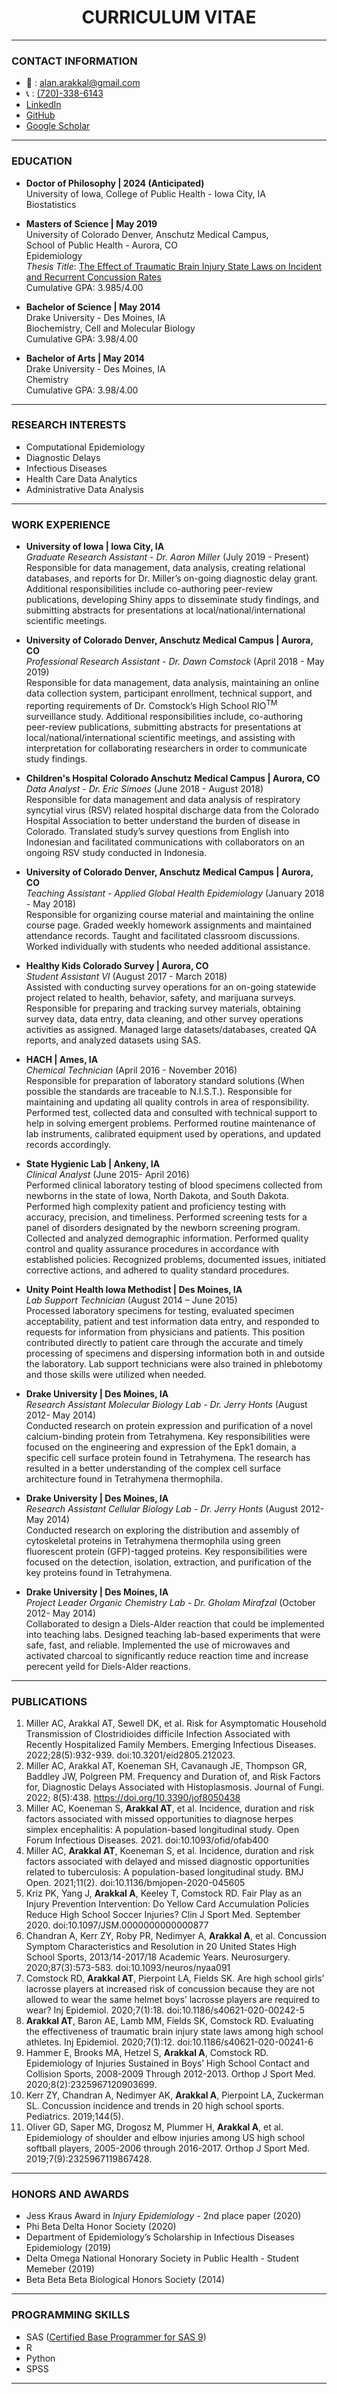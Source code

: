 <h1 align="center">CURRICULUM VITAE</h1>

____________________________________________________________________________________________________________

### CONTACT INFORMATION

  -  📧 : [alan.arakkal@gmail.com](mailto:alan.arakkal@gmail.com)
  -  📞 : [(720)-338-6143](tel:7203386143)
  -  [LinkedIn](https://www.linkedin.com/in/alan-arakkal-277025a0/)
  -  [GitHub](https://github.com/a1arakkal)
  -  [Google Scholar](https://scholar.google.com/citations?user=w-Fgr94AAAAJ&hl=en)

____________________________________________________________________________________________________________

### EDUCATION

  -  **Doctor of Philosophy | 2024 (Anticipated)**<br>
  University of Iowa, College of Public Health - Iowa City, IA<br>
  Biostatistics
  
  -  **Masters of Science | May 2019** <br>
  University of Colorado Denver, Anschutz Medical Campus,<br>
  School of Public Health - Aurora, CO<br>
  Epidemiology <br>
  _Thesis Title_: [The Effect of Traumatic Brain Injury State Laws on Incident and Recurrent Concussion Rates](https://digitalcollections.cuanschutz.edu/work/ns/219bb0df-1386-447e-85e2-bbeceea4fc1b)<br>
  Cumulative GPA: 3.985/4.00
  
  -  **Bachelor of Science | May 2014**<br>
  Drake University - Des Moines, IA<br>
  Biochemistry, Cell and Molecular Biology<br>
  Cumulative GPA: 3.98/4.00
  
  -  **Bachelor of Arts | May 2014**<br>
  Drake University - Des Moines, IA<br>
  Chemistry<br>
  Cumulative GPA: 3.98/4.00
  
____________________________________________________________________________________________________________

### RESEARCH INTERESTS

  -  Computational Epidemiology
  -  Diagnostic Delays
  -  Infectious Diseases
  -  Health Care Data Analytics
  -  Administrative Data Analysis  

____________________________________________________________________________________________________________
  
### WORK EXPERIENCE

  -  **University of Iowa | Iowa City, IA**<br>
  _Graduate Research Assistant - Dr. Aaron Miller_	(July 2019 - Present)<br>
  Responsible for data management, data analysis, creating relational databases, and reports for Dr. Miller’s on-going diagnostic delay grant. Additional responsibilities include co-authoring peer-review publications, developing Shiny apps to disseminate study findings, and submitting abstracts for presentations at local/national/international scientific meetings.
  
  -  **University of Colorado Denver, Anschutz Medical Campus | Aurora, CO**<br>
  _Professional Research Assistant - Dr. Dawn Comstock_	(April 2018 - May 2019)<br>
  Responsible for data management, data analysis, maintaining an online data collection system, participant enrollment, technical support, and reporting       requirements of Dr. Comstock’s High School RIO<sup>TM</sup> surveillance study. Additional responsibilities include, co-authoring peer-review publications, submitting abstracts for presentations at local/national/international scientific meetings, and assisting with interpretation for collaborating researchers in order to communicate study findings.

  -  **Children's Hospital Colorado Anschutz Medical Campus | Aurora, CO**<br>
_Data Analyst - Dr. Eric Simoes_	(June 2018 - August 2018)<br>
  Responsible for data management and data analysis of respiratory syncytial virus (RSV) related hospital discharge data from the Colorado Hospital Association to better understand the burden of disease in Colorado. Translated study’s survey questions from English into Indonesian and facilitated communications with collaborators on an ongoing RSV study conducted in Indonesia. 

  -  **University of Colorado Denver, Anschutz Medical Campus | Aurora, CO**<br>
  _Teaching Assistant - Applied Global Health Epidemiology_	(January 2018 - May 2018)<br>
  Responsible for organizing course material and maintaining the online course page. Graded weekly homework assignments and maintained attendance records. Taught and facilitated classroom discussions. Worked individually with students who needed additional assistance.
  
  -  **Healthy Kids Colorado Survey | Aurora, CO**<br>
  _Student Assistant VI_ (August 2017 - March 2018)<br>
  Assisted with conducting survey operations for an on-going statewide project related to health, behavior, safety, and marijuana surveys. Responsible for preparing and tracking survey materials, obtaining survey data, data entry, data cleaning, and other survey operations activities as assigned. Managed large datasets/databases, created QA reports, and analyzed datasets using SAS.
  
  -  **HACH | Ames, IA**<br>
  _Chemical Technician_ (April 2016 - November 2016)<br>
  Responsible for preparation of laboratory standard solutions (When possible the standards are traceable to N.I.S.T.). Responsible for maintaining and updating all quality controls in area of responsibility. Performed test, collected data and consulted with technical support to help in solving emergent problems. Performed routine maintenance of lab instruments, calibrated equipment used by operations, and updated records accordingly.
  
  -  **State Hygienic Lab | Ankeny, IA**<br>
  _Clinical Analyst_ (June 2015- April 2016)<br>
  Performed clinical laboratory testing of blood specimens collected from newborns in the state of Iowa, North Dakota, and South Dakota. Performed high complexity patient and proficiency testing with accuracy, precision, and timeliness. Performed screening tests for a panel of disorders designated by the newborn screening program. Collected and analyzed demographic information. Performed quality control and quality assurance procedures in accordance with established policies. Recognized problems, documented issues, initiated corrective actions, and adhered to quality standard procedures.
  
  - **Unity Point Health Iowa Methodist | Des Moines, IA**<br>
  _Lab Support Technician_ (August 2014 – June 2015)<br>
  Processed laboratory specimens for testing, evaluated specimen acceptability, patient and test information data entry, and responded to requests for information from physicians and patients. This position contributed directly to patient care through the accurate and timely processing of specimens and dispersing information both in and outside the laboratory. Lab support technicians were also trained in phlebotomy and those skills were utilized when needed.

  - **Drake University | Des Moines, IA**<br>
  _Research Assistant Molecular Biology Lab - Dr. Jerry Honts_ (August 2012- May 2014)<br>
  Conducted research on protein expression and purification of a novel calcium-binding protein from Tetrahymena. Key responsibilities were focused on the engineering and expression of the Epk1 domain, a specific cell surface protein found in Tetrahymena. The research has resulted in a better understanding of the complex cell surface architecture found in Tetrahymena thermophila.

  - **Drake University | Des Moines, IA**<br>
  _Research Assistant Cellular Biology Lab - Dr. Jerry Honts_ (August 2012- May 2014)<br>
  Conducted research on exploring the distribution and assembly of cytoskeletal proteins in Tetrahymena thermophila using green fluorescent protein (GFP)-tagged proteins. Key responsibilities were focused on the detection, isolation, extraction, and purification of the key proteins found in Tetrahymena.

  - **Drake University | Des Moines, IA**<br>
  _Project Leader Organic Chemistry Lab - Dr. Gholam Mirafzal_ (October 2012- May 2014)<br>
  Collaborated to design a Diels-Alder reaction that could be implemented into teaching labs. Designed teaching lab-based experiments that were safe, fast, and reliable. Implemented the use of microwaves and activated charcoal to significantly reduce reaction time and increase perecent yeild for Diels-Alder reactions. 
  
____________________________________________________________________________________________________________
  
### PUBLICATIONS

  1.  Miller AC, Arakkal AT, Sewell DK, et al. Risk for Asymptomatic Household Transmission of Clostridioides difficile Infection Associated with Recently Hospitalized Family Members. Emerging Infectious Diseases. 2022;28(5):932-939. doi:10.3201/eid2805.212023.
  1.  Miller AC, Arakkal AT, Koeneman SH, Cavanaugh JE, Thompson GR, Baddley JW, Polgreen PM. Frequency and Duration of, and Risk Factors for, Diagnostic Delays Associated with Histoplasmosis. Journal of Fungi. 2022; 8(5):438. https://doi.org/10.3390/jof8050438
  1.  Miller AC, Koeneman S, **Arakkal AT**, et al. Incidence, duration and risk factors associated with missed opportunities to diagnose herpes simplex encephalitis: A population-based longitudinal study. Open Forum Infectious Diseases. 2021. doi:10.1093/ofid/ofab400 
  2.  Miller AC, **Arakkal AT**, Koeneman S, et al. Incidence, duration and risk factors associated with delayed and missed diagnostic opportunities related to tuberculosis: A population-based longitudinal study. BMJ Open. 2021;11(2). doi:10.1136/bmjopen-2020-045605 
  3.  Kriz PK, Yang J, **Arakkal A**, Keeley T, Comstock RD. Fair Play as an Injury Prevention Intervention: Do Yellow Card Accumulation Policies Reduce High School Soccer Injuries? Clin J Sport Med. September 2020. doi:10.1097/JSM.0000000000000877
  4.  Chandran A, Kerr ZY, Roby PR, Nedimyer A, **Arakkal A**, et al. Concussion Symptom Characteristics and Resolution in 20 United States High School Sports, 2013/14-2017/18 Academic Years. Neurosurgery. 2020;87(3):573-583. doi:10.1093/neuros/nyaa091
  5.  Comstock RD, **Arakkal AT**, Pierpoint LA, Fields SK. Are high school girls’ lacrosse players at increased risk of concussion because they are not allowed to wear the same helmet boys’ lacrosse players are required to wear? Inj Epidemiol. 2020;7(1):18. doi:10.1186/s40621-020-00242-5
  6.  **Arakkal AT**, Baron AE, Lamb MM, Fields SK, Comstock RD. Evaluating the effectiveness of traumatic brain injury state laws among high school athletes. Inj Epidemiol. 2020;7(1):12. doi:10.1186/s40621-020-00241-6
  7.  Hammer E, Brooks MA, Hetzel S, **Arakkal A**, Comstock RD. Epidemiology of Injuries Sustained in Boys’ High School Contact and Collision Sports, 2008-2009 Through 2012-2013. Orthop J Sport Med. 2020;8(2):2325967120903699.
  8.  Kerr ZY, Chandran A, Nedimyer AK, **Arakkal A**, Pierpoint LA, Zuckerman SL. Concussion incidence and trends in 20 high school sports. Pediatrics. 2019;144(5).
  9.  Oliver GD, Saper MG, Drogosz M, Plummer H, **Arakkal A**, et al. Epidemiology of shoulder and elbow injuries among US high school softball players, 2005-2006 through 2016-2017. Orthop J Sport Med. 2019;7(9):2325967119867428.

____________________________________________________________________________________________________________

### HONORS AND AWARDS 
  -  Jess Kraus Award in *Injury Epidemiology* - 2nd place paper (2020)
  -  Phi Beta Delta Honor Society (2020)
  -  Department of Epidemiology’s Scholarship in Infectious Diseases Epidemiology (2019)
  -  Delta Omega National Honorary Society in Public Health  - Student Memeber (2019)
  -  Beta Beta Beta Biological Honors Society (2014)

____________________________________________________________________________________________________________

### PROGRAMMING SKILLS
  -  SAS ([Certified Base Programmer for SAS 9](https://www.certmetrics.com/SAS/public/candidate_directory_search_detail.aspx?cid=146804))
  -  R
  -  Python
  -  SPSS
  
____________________________________________________________________________________________________________


